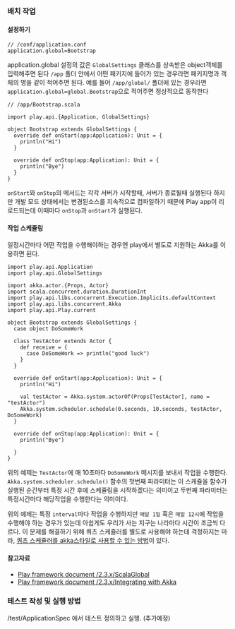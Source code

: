 ### 배치 작업

#### 설정하기

```
// /conf/application.conf
application.global=Bootstrap
```

application.global 설정의 값은 `GlobalSettings` 클래스를 상속받은 object객체를 입력해주면 된다 `/app` 폴더 안에서 어떤 패키지에 들어가 있는 경우라면 패키지명과 객체의 명을 같이 적어주면 된다. 예를 들어 `/app/global/` 폴더에 있는 경우라면 `application.global=global.Bootstrap`으로 적어주면 정상적으로 동작한다


```
// /app/Bootstrap.scala

import play.api.{Application, GlobalSettings}

object Bootstrap extends GlobalSettings {
  override def onStart(app:Application): Unit = {
  	println("Hi")
  }
  
  override def onStop(app:Application): Unit = {
  	println("Bye")
  }
}
```
`onStart`와 `onStop`의 메서드는 각각 서버가 시작할때, 서버가 종료될때  실행된다 하지만 개발 모드 상태에서는 변경된소스를 지속적으로 컴파일하기 때문에 Play app이 리로드되는데 이때마다 `onStop`과 `onStart`가 실행된다.

#### 작업 스케쥴링
일정시간마다 어떤 작업을 수행해야하는 경우엔 play에서 별도로 지원하는 Akka를 이용하면 된다.

```
import play.api.Application
import play.api.GlobalSettings

import akka.actor.{Props, Actor}
import scala.concurrent.duration.DurationInt
import play.api.libs.concurrent.Execution.Implicits.defaultContext
import play.api.libs.concurrent.Akka
import play.api.Play.current

object Bootstrap extends GlobalSettings {
  case object DoSomeWork

  class TestActor extends Actor {
    def receive = {
      case DoSomeWork => println("good luck")
    }
  }

  override def onStart(app:Application): Unit = {
    println("Hi")

    val testActor = Akka.system.actorOf(Props[TestActor], name = "testActor")
    Akka.system.scheduler.schedule(0.seconds, 10.seconds, testActor, DoSomeWork)
  }

  override def onStop(app:Application): Unit = {
    println("Bye")

  }
}
```
위의 예제는 `TestActor`에 매 10초마다 `DoSomeWork` 메시지를 보내서 작업을 수행한다.
`Akka.system.scheduler.schedule()` 함수의 첫번째 파라미터는 이 스케쥴을 함수가 실행된 순간부터 특정 시간 후에 스케쥴링을 시작하겠다는 의미이고 두번째 파라미터는 특정시간마다 해당작업을 수행한다는 의미이다.

위의 예제는 특정 `interval`마다 작업을 수행하지만 `매달 1일` 혹은 `매일 12시`에 작업을 수행해야 하는 경우가 있는데 아쉽게도 우리가 사는 지구는 나라마다 시간이 조금씩 다르다. 이 문제를 해결하기 위해 쿼츠 스케쥴러를 별도로 사용해야 하는데 걱정하지는 마라, [쿼츠 스케쥴러를 akka스타일로 사용할 수 있는 방법](https://github.com/enragedginger/akka-quartz-scheduler)이 있다. 
	
#### 참고자료
* [Play framework document /2.3.x/ScalaGlobal ](https://www.playframework.com/documentation/2.3.x/ScalaGlobal)
* [Play framework document /2.3.x/Integrating with Akka](https://www.playframework.com/documentation/2.3.x/ScalaAkka)

### 테스트 작성 및 실행 방법
/test/ApplicationSpec 에서 테스트 정의하고 실행. (추가예정)
